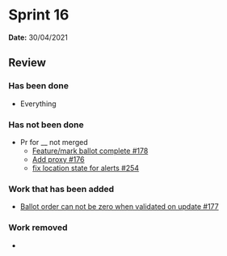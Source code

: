 # Sprint 16

**Date:** 30/04/2021

## Review

### Has been done

- Everything

### Has not been done

- Pr for __ not merged
  - [Feature/mark ballot complete #178](https://github.com/anovote/backend/pull/178)
  - [Add proxy #176](https://github.com/anovote/backend/pull/176)
  - [fix location state for alerts #254](https://github.com/anovote/frontend/pull/254)

### Work that has been added

- [Ballot order can not be zero when validated on update #177](https://github.com/anovote/backend/issues/177)

### Work removed

- 


